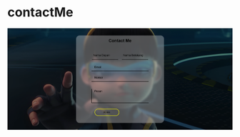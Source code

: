# contactMe
![contactMe](https://raw.githubusercontent.com/setyabudipratama/component/main/gambar/contactMe.png)
